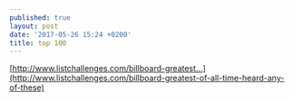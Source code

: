 ```yaml
---
published: true
layout: post
date: '2017-05-26 15:24 +0200'
title: top 100
---
```

[http://www.listchallenges.com/billboard-greatest...](http://www.listchallenges.com/billboard-greatest-of-all-time-heard-any-of-these)
